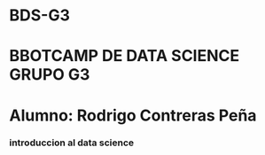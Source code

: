 # BDS-G3
# BBOTCAMP DE DATA SCIENCE GRUPO G3 
# Alumno: Rodrigo Contreras Peña 
### introduccion al data science 

